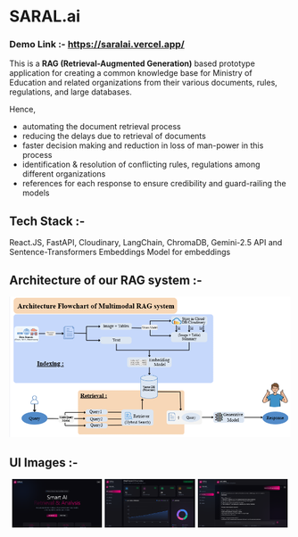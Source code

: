 # SARAL.ai

### Demo Link :- https://saralai.vercel.app/

This is a **RAG (Retrieval-Augmented Generation)** based prototype application for creating a common knowledge base for Ministry of Education and related organizations from their various documents, rules, regulations, and large databases.

Hence,
- automating the document retrieval process
- reducing the delays due to retrieval of documents
- faster decision making and reduction in loss of man-power in this process
- identification & resolution of conflicting rules, regulations among different organizations
- references for each response to ensure credibility and guard-railing the models

## Tech Stack :-
React.JS, FastAPI, Cloudinary, LangChain, ChromaDB, Gemini-2.5 API and Sentence-Transformers Embeddings Model for embeddings

## Architecture of our RAG system :-
![Architecture Flowchart](./images/architecture.png)

## UI Images :-
<div style="display: flex; gap: 1%; justify-content: center;">
  <img src="./images/landing.png" width="32%" />
  <img src="./images/dashboard.png" width="32%" />
  <img src="./images/chat.png" width="32%" />
</div>

